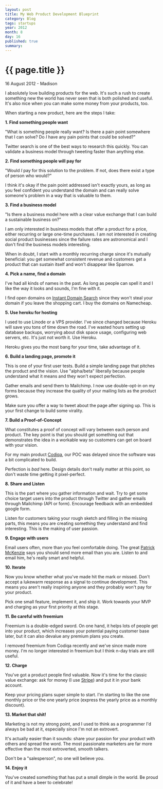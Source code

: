 ```yaml
---
layout: post
title: My Web Product Development Blueprint
category: Blog
tags: startups
year: 2012
month: 8
day: 16 
published: true
summary: 
---
```


# {{ page.title }} #

<p class="meta">16 August 2012 - Madison</p>

I absolutely love building products for the web. It's such a rush to create something new the world has never seen that is both polished and useful. It's also nice when you can make some money from your products, too.

When starting a new product, here are the steps I take:

__1. Find something people want__

"What is something people really want? Is there a pain point somewhere that I can solve? Do *I* have any pain points that could be solved?"

Twitter search is one of the best ways to research this quickly. You can validate a business model through tweeting faster than anything else.

__2. Find something people will pay for__

"Would *I* pay for this solution to the problem. If not, does there exist a type of person who would?"

I think it's okay if the pain point addressed isn't exactly yours, as long as you feel confident you understand the domain and can really solve someone's problem in a way that is valuable to them.

__3. Find a business model__

"Is there a business model here with a clear value exchange that I can build a sustainable business on?"

I am only interested in business models that offer a product for a price, either recurring or large one-time purchases. I am not interested in creating social product businesses since the failure rates are astronomical and I don't find the business models interesting.

When in doubt, I start with a monthly recurring charge since it's mutually beneficial: you get somewhat consistent revenue and customers get a product that can sustain itself and won't disappear like Sparrow.

__4. Pick a name, find a domain__

I've had all kinds of names in the past. As long as people can spell it and I like the way it looks and sounds, I'm fine with it. 

I find open domains on [Instant Domain Search](http://instantdomainsearch.com/) since they won't steal your domain if you leave the shopping cart. I buy the domains on Namecheap.

__5. Use heroku for hosting__

I used to use Linode or a VPS provider. I've since changed because Heroku will save you tons of time down the road. I've wasted hours setting up database backups, worrying about disk space usage, configuring web servers, etc. It's just not worth it. Use Heroku.

Heroku gives you the most bang for your time, take advantage of it.

__6. Build a landing page, promote it__

This is one of your first user tests. Build a simple landing page that pitches the product and the vision. Use "alpha/beta" liberally because people understand what it means and they won't expect perfection.

Gather emails and send them to Mailchimp. I now use double-opt-in on my forms because they increase the quality of your mailing lists as the product grows.

Make sure you offer a way to tweet about the page after signing up. This is your first change to build some virality.

__7. Build a Proof-of-Concept__

What constitutes a proof of concept will vary between each person and product. The key point is that you should get something out that demonstrates the idea in a workable way so customers can get on board with your vision.

For my main product [Codiqa](http://codiqa.com/), our POC was delayed since the software was a bit complicated to build.

Perfection is *bad* here. Design details don't really matter at this point, so don't waste time getting it pixel-perfect.

__8. Share and Listen__

This is the part where you gather information and wait. Try to get some choice target users into the product through Twitter and gather emails through Mailchimp (API or form). Encourage feedback with an embedded google form. 

Listen for customers taking your rough sketch and filling in the missing parts, this means you are creating something they understand and find interesting. This is the making of user passion.

__9. Engage with users__

Email users often, more than you feel comfortable doing. The great [Patrick McKenzie](http://www.kalzumeus.com/) says you should send more email than you are. Listen to and email him, he's really smart and helpful.

__10. Iterate__

Now you know whether what you've made hit the mark or missed. Don't accept a lukewarm response as a signal to continue development. This means you aren't really inspiring anyone and they probably won't pay for your product.

Pick one small feature, implement it, and ship it. Work towards your MVP and charging as your first priority at this stage.

__11. Be careful with freemium__

Freemium is a double-edged sword. On one hand, it helps lots of people get into your product, which increases your potential paying customer base later, but it can also devalue any premium plans you create.

I removed freemium from Codiqa recently and we've since made more money. I'm no longer interested in freemium but I think n-day trials are still useful.

__12. Charge__

You've got a product people find valuable. Now it's time for the classic value exchange: ask for money (I use [Stripe](http://stripe.com/)) and put it in your bank account.

Keep your pricing plans super simple to start. I'm starting to like the one monthly price or the one yearly price (express the yearly price as a monthly discount).

__13. Market that shit!__

Marketing is not my strong point, and I used to think as a programmer I'd always be bad at it, especially since I'm not an extrovert.

It's actually easier than it sounds: share your passion for your product with others and spread the word. The most passionate marketers are far more effective than the most extroverted, smooth talkers. 

Don't be a "salesperson", no one will believe you.

__14. Enjoy it__

You've created something that has put a small dimple in the world. Be proud of it and have a beer to celebrate!
